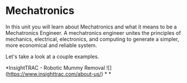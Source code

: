 # Mechatronics

In this unit you will learn about Mechatronics and what it means to be a Mechatronics Engineer. A mechatronics engineer unites the principles of mechanics, electrical, electronics, and computing to generate a simpler, more economical and reliable system. 

Let's take a look at a couple examples.

*InsightTRAC - Robotic Mummy Removal ![] (https://www.insighttrac.com/about-us/)
*
*
